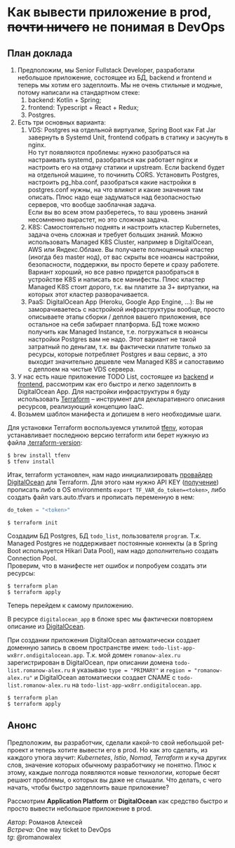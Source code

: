 # Как вывести приложение в prod, ~~почти ничего~~ не понимая в DevOps

## План доклада

1. Предположим, мы Senior Fullstack Developer, разработали небольшое приложение, состоящее из БД, backend и frontend и
   теперь мы хотим его задеплоить. Мы не очень стильные и модные, потому написали на стандартном стеке:
    1. backend: Kotlin + Spring;
    2. frontend: Typescript + React + Redux;
    3. Postgres.
2. Есть три основных варианта:
    1. VDS: Postgres на отдельной виртуалке, Spring Boot как Fat Jar завернуть в Systemd Unit, frontend собрать в
       статику и засунуть в nginx.<br>
       Но тут появляются проблемы: нужно разобраться на настраивать systemd, разобраться как работает nginx и настроить
       его на отдачу статики и upstream. Если backend будет на отдельной машине, то починить CORS. Установить Postgres,
       настроить pg_hba.conf, разобраться какие настройки в postgres.conf нужны, на что влияют и какие значения там
       описать. Плюс надо еще задуматься над безопасностью серверов, что вообще заоблачная задача.<br>
       Если вы во всем этом разберетесь, то ваш уровень знаний несомненно вырастет, но это сложная задача.
    2. K8S: Самостоятельно поднять и настроить кластер Kubernetes, задача очень сложная и требует больших знаний. Можно
       использовать Managed K8S Cluster, например в DigitalOcean, AWS или Яндекс.Облаке. Вы получаете полноценный
       кластер (иногда без master нод), от вас скрыты все нюансы настройки, безопасности, поддержки, вы просто берете и
       сразу работете. Вариант хороший, но все равно придется разобраться в устройстве K8S и написать все манифесты.
       Плюс кластер Managed K8S стоит дорого, т.к. вы платите за 3+ виртуалки, на которых этот кластер разворачивается.
    3. PaaS: DigitalOcean App (Heroku, Google App Engine, ...): Вы не заморачиваетесь с настройкой инфраструктуры
       вообще, просто описываете этапы сборки / деплоя вашего приложения, все остальное на себя забирает платформа. БД
       тоже можно получить как Managed Instance, т.е. погружаться в нюансы настройки Postgres вам не надо. Этот вариант
       не такой затратный по деньгам, т.к. вы фактически платите только за ресурсы, которые потребляет Postgres и ваш
       сервис, а это выходит значительно дешевле чем Managed K8S и сапоставимо с деплоем на чистые VDS сервера.
3. У нас есть наше приложение TODO List, состоящее из [backend](https://github.com/Romanow/todolist-backend)
   и [frontend](https://github.com/Romanow/todolist-frontend), рассмотрим как его быстро и легко задеплоить в
   DigitalOcean App. Для настройки инфраструктуры я буду использовать [Terraform](https://www.terraform.io/) –
   инструмент для декларативного описания ресурсов, реализующий концепцию IaaC.
4. Возьмем шаблон манифеста и допишем в него необходимые шаги.

Для установки Terraform воспользуемся утилитой [tfenv](https://github.com/tfutils/tfenv), которая устанавливает
последнюю версию terraform или берет нужную из файла [.terraform-version](.terraform-version):

```shell
$ brew install tfenv
$ tfenv install
```

Итак, terraform установлен, нам надо инициализировать [провайдер DigitalOcean](versions.tf) для Terraform. Для этого нам
нужно API KEY ([получение](https://docs.digitalocean.com/reference/api/create-personal-access-token/)) прописать либо в
OS environments `export TF_VAR_do_token=<token>`, либо создать файл vars.auto.tfvars и прописать переменную в нем:

```terraform
do_token = "<token>"
```

```shell
$ terraform init
```

Создадим БД Postgres, БД `todo_list`, пользователя `program`. Т.к. Managed Postgres не поддерживает постоянные
коннекты (а в Spring Boot используется Hikari Data Pool), нам надо дополнительно создать Connection Pool.<br>
Проверим, что в манифесте нет ошибок и попробуем создать эти ресурсы:

```shell
$ terraform plan
$ terraform apply
```

Теперь перейдем к самому приложению.

В ресурсе `digitalocean_app` в блоке spec мы фактически повторяем описание
из [DigitalOcean](https://docs.digitalocean.com/products/app-platform/references/app-specification-reference/).

При создании приложения DigitalOcean автоматически создает доменную запись в своем пространстве
имен: `todo-list-app-wx8rr.ondigitalocean.app`. Т.к. мой домен `romanow-alex.ru` зарегистрирован в DigitalOcean, при
описании домена `todo-list.romanow-alex.ru` я указываю `type = "PRIMARY"` и `region = "romanow-alex.ru"` и DigitalOcean
автоматиески создает CNAME c `todo-list.romanow-alex.ru` на `todo-list-app-wx8rr.ondigitalocean.app`.

```shell
$ terraform plan
$ terraform apply
```

## Анонс

Предположим, вы разработчик, сделали какой-то свой небольшой pet-проект и теперь хотите вывести его в prod. Но как это
сделать, из каждого утюга звучит: _Kubernetes_, _Istio_, _Nomad_, _Terraform_ и куча других слов, значение которых
обычному разработчику не понятно. Плюс к этому, каждые полгода появляются новые технологии, которые бесят решают
проблемы, о которых вы даже не слышали. Что делать, с чего начать, чтобы быстро задеплоить ваше приложение?

Рассмотрим **Application Platform** от **DigitalOcean** как средство быстро и просто вывести небольшое приложение в
prod.

_Автор_: Романов Алексей<br>
_Встреча_:  One way ticket to DevOps<br>
_tg_: @romanowalex
